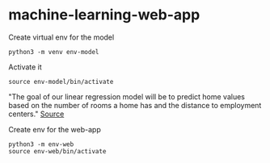 # machine-learning-web-app
 
Create virtual env for the model

    python3 -m venv env-model

Activate it

    source env-model/bin/activate

"The goal of our linear regression model will be to predict home values based on the number of rooms a home has and the distance to employment centers." [Source](https://towardsdatascience.com/how-to-easily-build-your-first-machine-learning-web-app-in-python-c3d6c0f0a01c?utm_source=pocket_mylist)


Create env for the web-app

    python3 -m env-web
    source env-web/bin/activate
